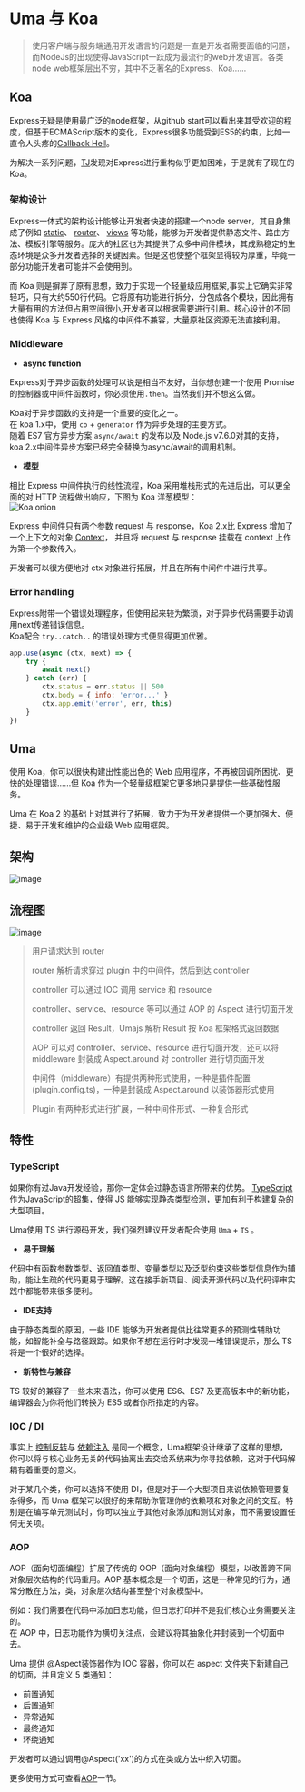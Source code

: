 # Uma 与 Koa

> 使用客户端与服务端通用开发语言的问题是一直是开发者需要面临的问题，而NodeJs的出现使得JavaScript一跃成为最流行的web开发语言。各类node web框架层出不穷，其中不乏著名的Express、Koa......

## Koa

Express无疑是使用最广泛的node框架，从github start可以看出来其受欢迎的程度，但基于ECMAScript版本的变化，Express很多功能受到ES5的约束，比如一直令人头疼的[Callback Hell](http://callbackhell.com/)。

为解决一系列问题，[TJ](https://github.com/tj)发现对Express进行重构似乎更加困难，于是就有了现在的Koa。

### 架构设计

Express一体式的架构设计能够让开发者快速的搭建一个node server，其自身集成了例如
[static](https://expressjs.com/en/starter/static-files.html)、
[router](https://expressjs.com/en/guide/routing.html)、
[views](https://expressjs.com/en/guide/using-template-engines.html)
等功能，能够为开发者提供静态文件、路由方法、模板引擎等服务。庞大的社区也为其提供了众多中间件模块，其成熟稳定的生态环境是众多开发者选择的关键因素。但是这也使整个框架显得较为厚重，毕竟一部分功能开发者可能并不会使用到。

而 Koa 则是摒弃了原有思想，致力于实现一个轻量级应用框架,事实上它确实非常轻巧，只有大约550行代码。它将原有功能进行拆分，分包成各个模块，因此拥有大量有用的方法但占用空间很小,开发者可以根据需要进行引用。核心设计的不同也使得 Koa 与 Express 风格的中间件不兼容，大量原社区资源无法直接利用。

### Middleware

- **async function**

Express对于异步函数的处理可以说是相当不友好，当你想创建一个使用 Promise 的控制器或中间件函数时，你必须使用`.then`。当然我们并不想这么做。  

Koa对于异步函数的支持是一个重要的变化之一。  
在 koa 1.x中，使用 `co` + `generator` 作为异步处理的主要方式。  
随着 ES7 官方异步方案 `async/await` 的发布以及 Node.js v7.6.0对其的支持，koa 2.x中间件异步方案已经完全替换为async/await的调用机制。

- **模型**  

相比 Express 中间件执行的线性流程，Koa 采用堆栈形式的先进后出，可以更全面的对 HTTP 流程做出响应，下图为 Koa 洋葱模型：  
![Koa onion](../assets/images/KoaOnion.png)  

Express 中间件只有两个参数 request 与 response，Koa 2.x比 Express 增加了一个上下文的对象
[Context](https://github.com/koajs/koa/blob/master/docs/api/context.md)，
并且将 request 与 response 挂载在 context 上作为第一个参数传入。

开发者可以很方便地对 ctx 对象进行拓展，并且在所有中间件中进行共享。

### Error handling

Express附带一个错误处理程序，但使用起来较为繁琐，对于异步代码需要手动调用next传递错误信息。  
Koa配合 `try..catch..` 的错误处理方式便显得更加优雅。  

```js
app.use(async (ctx, next) => {
    try {
        await next()
    } catch (err) {
        ctx.status = err.status || 500
        ctx.body = { info: 'error...' }
        ctx.app.emit('error', err, this)
    }
})
```

## Uma

使用 Koa，你可以很快构建出性能出色的 Web 应用程序，不再被回调所困扰、更快的处理错误......但 Koa 作为一个轻量级框架它更多地只是提供一些基础性服务。

Uma 在 Koa 2 的基础上对其进行了拓展，致力于为开发者提供一个更加强大、便捷、易于开发和维护的企业级 Web 应用框架。

## 架构

![image](../assets/images/design.png)

## 流程图

![image](../assets/images/process.png)

> 用户请求达到 router
>
> router 解析请求穿过 plugin 中的中间件，然后到达 controller
>
> controller 可以通过 IOC 调用 service 和 resource
>
> controller、service、resource 等可以通过 AOP 的 Aspect 进行切面开发
>
> controller 返回 Result，Umajs 解析 Result 按 Koa 框架格式返回数据
>
> AOP 可以对 controller、service、resource 进行切面开发，还可以将 middleware 封装成 Aspect.around 对 controller 进行切页面开发
>
> 中间件（middleware）有提供两种形式使用，一种是插件配置(plugin.config.ts)，一种是封装成 Aspect.around 以装饰器形式使用
>
> Plugin 有两种形式进行扩展，一种中间件形式、一种复合形式
>

## 特性

### TypeScript

如果你有过Java开发经验，那你一定体会过静态语言所带来的优势。
[TypeScript](https://www.typescriptlang.org/)
作为JavaScript的超集，使得 JS 能够实现静态类型检测，更加有利于构建复杂的大型项目。

Uma使用 TS 进行源码开发，我们强烈建议开发者配合使用 `Uma` + `TS` 。

- **易于理解**  

代码中有函数参数类型、返回值类型、变量类型以及泛型约束这些类型信息作为辅助，能让生疏的代码更易于理解。这在接手新项目、阅读开源代码以及代码评审实践中都能带来很多便利。

- **IDE支持**

由于静态类型的原因，一些 IDE 能够为开发者提供比往常更多的预测性辅助功能，如智能补全与路径跟踪。如果你不想在运行时才发现一堆错误提示，那么 TS 将是一个很好的选择。

- **新特性与兼容**

TS 较好的兼容了一些未来语法，你可以使用 ES6、ES7 及更高版本中的新功能，编译器会为你将他们转换为 ES5 或者你所指定的内容。

### IOC / DI

事实上
[控制反转](https://www.tutorialsteacher.com/ioc/inversion-of-control)与
[依赖注入](https://www.tutorialsteacher.com/ioc/dependency-injection)
是同一个概念，Uma框架设计继承了这样的思想，你可以将与核心业务无关的代码抽离出去交给系统来为你寻找依赖，这对于代码解耦有着重要的意义。

对于某几个类，你可以选择不使用 DI，但是对于一个大型项目来说依赖管理要复杂得多，而 Uma 框架可以很好的来帮助你管理你的依赖项和对象之间的交互。特别是在编写单元测试时，你可以独立于其他对象添加和测试对象，而不需要设置任何无关项。

### AOP

AOP（面向切面编程）扩展了传统的 OOP（面向对象编程）模型，以改善跨不同对象层次结构的代码重用。AOP 基本概念是一个切面，这是一种常见的行为，通常分散在方法，类，对象层次结构甚至整个对象模型中。

例如：我们需要在代码中添加日志功能，但日志打印并不是我们核心业务需要关注的。  
在 AOP 中，日志功能作为横切关注点，会建议将其抽象化并封装到一个切面中去。

Uma 提供 @Aspect装饰器作为 IOC 容器，你可以在 aspect 文件夹下新建自己的切面，并且定义 5 类通知：

- 前置通知
- 后置通知
- 异常通知
- 最终通知
- 环绕通知

开发者可以通过调用@Aspect('xx')的方式在类或方法中织入切面。

更多使用方式可查看[AOP](../基础功能/AOP.md)一节。


